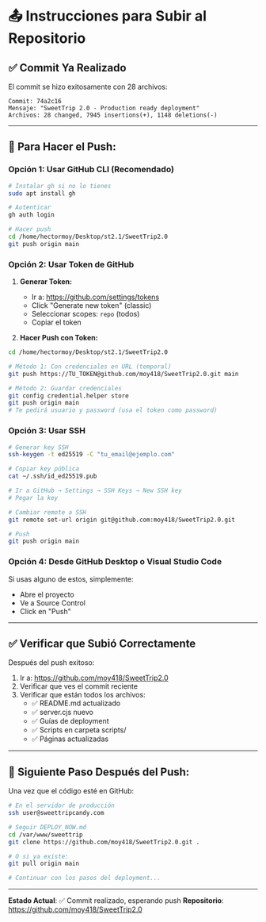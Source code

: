 # 📤 Instrucciones para Subir al Repositorio

## ✅ Commit Ya Realizado

El commit se hizo exitosamente con 28 archivos:

```
Commit: 74a2c16
Mensaje: "SweetTrip 2.0 - Production ready deployment"
Archivos: 28 changed, 7945 insertions(+), 1148 deletions(-)
```

---

## 🔐 Para Hacer el Push:

### Opción 1: Usar GitHub CLI (Recomendado)

```bash
# Instalar gh si no lo tienes
sudo apt install gh

# Autenticar
gh auth login

# Hacer push
cd /home/hectormoy/Desktop/st2.1/SweetTrip2.0
git push origin main
```

### Opción 2: Usar Token de GitHub

1. **Generar Token:**
   - Ir a: https://github.com/settings/tokens
   - Click "Generate new token" (classic)
   - Seleccionar scopes: `repo` (todos)
   - Copiar el token

2. **Hacer Push con Token:**

```bash
cd /home/hectormoy/Desktop/st2.1/SweetTrip2.0

# Método 1: Con credenciales en URL (temporal)
git push https://TU_TOKEN@github.com/moy418/SweetTrip2.0.git main

# Método 2: Guardar credenciales
git config credential.helper store
git push origin main
# Te pedirá usuario y password (usa el token como password)
```

### Opción 3: Usar SSH

```bash
# Generar key SSH
ssh-keygen -t ed25519 -C "tu_email@ejemplo.com"

# Copiar key pública
cat ~/.ssh/id_ed25519.pub

# Ir a GitHub → Settings → SSH Keys → New SSH key
# Pegar la key

# Cambiar remote a SSH
git remote set-url origin git@github.com:moy418/SweetTrip2.0.git

# Push
git push origin main
```

### Opción 4: Desde GitHub Desktop o Visual Studio Code

Si usas alguno de estos, simplemente:
- Abre el proyecto
- Ve a Source Control
- Click en "Push"

---

## ✅ Verificar que Subió Correctamente

Después del push exitoso:

1. Ir a: https://github.com/moy418/SweetTrip2.0
2. Verificar que ves el commit reciente
3. Verificar que están todos los archivos:
   - ✅ README.md actualizado
   - ✅ server.cjs nuevo
   - ✅ Guías de deployment
   - ✅ Scripts en carpeta scripts/
   - ✅ Páginas actualizadas

---

## 🚀 Siguiente Paso Después del Push:

Una vez que el código esté en GitHub:

```bash
# En el servidor de producción
ssh user@sweettripcandy.com

# Seguir DEPLOY_NOW.md
cd /var/www/sweettrip
git clone https://github.com/moy418/SweetTrip2.0.git .

# O si ya existe:
git pull origin main

# Continuar con los pasos del deployment...
```

---

**Estado Actual**: ✅ Commit realizado, esperando push
**Repositorio**: https://github.com/moy418/SweetTrip2.0

